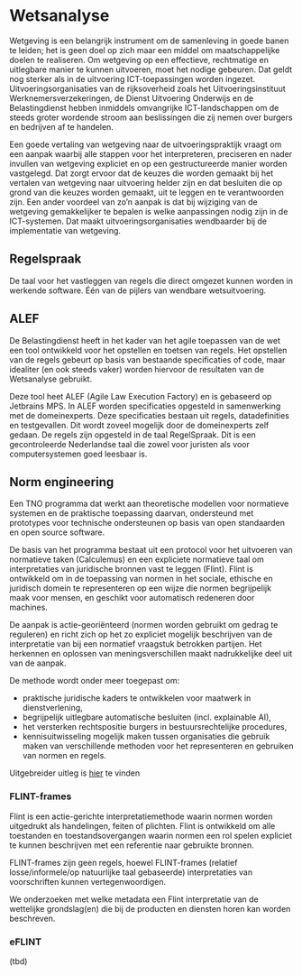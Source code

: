 # Wetsanalyse

Wetgeving is een belangrijk instrument om de samenleving in goede banen te leiden; het is geen doel op zich maar een middel om maatschappelijke doelen te realiseren. Om wetgeving op een effectieve, rechtmatige en uitlegbare manier te kunnen uitvoeren, moet het nodige gebeuren. Dat geldt nog sterker als in de uitvoering ICT-toepassingen worden ingezet. Uitvoeringsorganisaties van de rijksoverheid zoals het Uitvoeringsinstituut Werknemersverzekeringen, de Dienst Uitvoering Onderwijs en de Belastingdienst hebben inmiddels omvangrijke ICT-landschappen om de steeds groter wordende stroom aan beslissingen die zij nemen over burgers en bedrijven af te handelen.

Een goede vertaling van wetgeving naar de uitvoeringspraktijk vraagt om een aanpak waarbij alle stappen voor het interpreteren, preciseren en nader invullen van wetgeving expliciet en op een gestructureerde manier worden vastgelegd. Dat zorgt ervoor dat de keuzes die worden gemaakt bij het vertalen van wetgeving naar uitvoering helder zijn en dat besluiten die op grond van die keuzes worden gemaakt, uit te leggen en te verantwoorden zijn. Een ander voordeel van zo’n aanpak is dat bij wijziging van de wetgeving gemakkelijker te bepalen is welke aanpassingen nodig zijn in de ICT-systemen. Dat maakt uitvoeringsorganisaties wendbaarder bij de implementatie van wetgeving.

## Regelspraak

De taal voor het vastleggen van regels die direct omgezet kunnen worden in werkende software. Één van de pijlers van wendbare wetsuitvoering. 

## ALEF

De Belastingdienst heeft in het kader van het agile toepassen van de wet een tool ontwikkeld voor het opstellen en toetsen van regels. Het opstellen van de regels gebeurt op basis van bestaande specificaties of code, maar idealiter (en ook steeds vaker) worden hiervoor de resultaten van de Wetsanalyse gebruikt.

Deze tool heet ALEF (Agile Law Execution Factory) en is gebaseerd op Jetbrains MPS. In ALEF worden specificaties opgesteld in samenwerking met de domeinexperts. Deze specificaties bestaan uit regels, datadefinities en testgevallen. Dit wordt zoveel mogelijk door de domeinexperts zelf gedaan. De regels zijn opgesteld in de taal RegelSpraak. Dit is een gecontroleerde Nederlandse taal die zowel voor juristen als voor computersystemen goed leesbaar is.

<div class="issue" data-number="13"></div>

## Norm engineering

Een TNO programma dat werkt aan theoretische modellen voor normatieve systemen en de praktische toepassing daarvan, ondersteund met prototypes voor technische ondersteunen op basis van open standaarden en open source software.

De basis van het programma bestaat uit een protocol voor het uitvoeren van normatieve taken (Calculemus) en een expliciete normatieve taal om interpretaties van juridische bronnen vast te leggen (Flint). Flint is ontwikkeld om in de toepassing van normen in het sociale, ethische en juridisch domein te representeren op een wijze die normen begrijpelijk maak voor mensen, en geschikt voor automatisch redeneren door machines.

De aanpak is actie-georiënteerd (normen worden gebruikt om gedrag te reguleren) en richt zich op het zo expliciet mogelijk beschrijven van de interpretatie van bij een normatief vraagstuk betrokken partijen. Het herkennen en oplossen van meningsverschillen maakt nadrukkelijke deel uit van de aanpak.

De methode wordt onder meer toegepast om:
- praktische juridische kaders te ontwikkelen voor maatwerk in dienstverlening,
- begrijpelijk uitlegbare automatische besluiten (incl. explainable AI),
- het versterken rechtspositie burgers in bestuursrechtelijke procedures,
- kennisuitwisseling mogelijk maken tussen organisaties die gebruik maken van verschillende methoden voor het representeren en gebruiken van normen en regels.

Uitgebreider uitleg is [hier](./media/calculemus.pdf) te vinden

### FLINT-frames

Flint is een actie-gerichte interpretatiemethode waarin normen worden uitgedrukt als handelingen, feiten of plichten. Flint is ontwikkeld om alle toestanden en toestandsovergangen waarin normen een rol spelen expliciet te kunnen beschrijven met een referentie naar gebruikte bronnen.

FLINT-frames zijn geen regels, hoewel FLINT-frames (relatief losse/informele/op natuurlijke taal gebaseerde) interpretaties van voorschriften kunnen vertegenwoordigen.

We onderzoeken met welke metadata een Flint interpretatie van de wettelijke grondslag(en) die bij de producten en diensten horen kan worden beschreven.

<div class="issue" data-number="12"></div>

### eFLINT

(tbd)